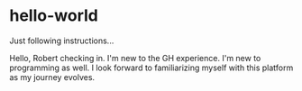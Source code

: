 # hello-world
Just following instructions...

Hello,
Robert checking in. I'm new to the GH experience. I'm new to programming as well.  I look forward to familiarizing myself with this platform as my journey evolves.
